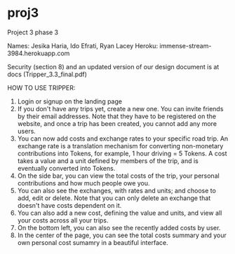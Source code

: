proj3
=====

Project 3 phase 3

Names: Jesika Haria, Ido Efrati, Ryan Lacey
Heroku:  immense-stream-3984.herokuapp.com

Security (section 8) and an updated version of our design document is at docs (Tripper_3.3_final.pdf)

HOW TO USE TRIPPER: 

1. Login or signup on the landing page
2. If you don't have any trips yet, create a new one. You can invite friends by their email addresses. Note that they have to be registered on the website, and once a trip has been created, you cannot add any more users. 
3. You can now add costs and exchange rates to your specific road trip. An exchange rate is a translation mechanism for converting non-monetary contributions into Tokens, for example, 1 hour driving = 5 Tokens. A cost takes a value and a unit defined by members of the trip, and is eventually converted into Tokens. 
4. On the side bar, you can view the total costs of the trip, your personal contributions and how much people owe you. 
5. You can also see the exchanges, with rates and units; and choose to add, edit or delete. Note that you can only delete an exchange that doesn't have costs dependent on it. 
6. You can also add a new cost, defining the value and units, and view all your costs across all your trips. 
7. On the bottom left, you can also see the recently added costs by user. 
8. In the center of the page, you can see the total costs summary and your own personal cost sumamry in a beautiful interface. 